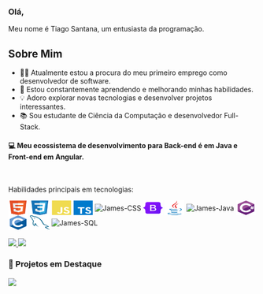 ### Olá, 

Meu nome é Tiago Santana, um entusiasta da programação.

##  Sobre Mim

- 👨‍💻 Atualmente estou a procura do meu primeiro emprego como desenvolvedor de software.
- 🌱 Estou constantemente aprendendo e melhorando minhas habilidades.
- 💡 Adoro explorar novas tecnologias e desenvolver projetos interessantes.
- 📚 Sou estudante de Ciência da Computação e desenvolvedor Full-Stack.
  
#### 💻 Meu ecossistema de desenvolvimento para Back-end é em Java e Front-end em Angular. 
<div style="display: inline_block"><br>
 
 Habilidades principais em tecnologias:
 
   <img align="center" alt="James-HTML" height="30" width="40" src="https://raw.githubusercontent.com/devicons/devicon/master/icons/html5/html5-original.svg">
   <img align="center" alt="James-CSS" height="30" width="40" src="https://raw.githubusercontent.com/devicons/devicon/master/icons/css3/css3-original.svg">
   <img align="center" alt="James-CSS" height="30" width="40" src="https://raw.githubusercontent.com/devicons/devicon/master/icons/javascript/javascript-plain.svg">
   <img align="center" alt="James-CSS" height="30" width="40" src="https://raw.githubusercontent.com/devicons/devicon/master/icons/typescript/typescript-plain.svg">
   <img align="center" alt="James-CSS" height="30" width="40" src="https://cdn.jsdelivr.net/gh/devicons/devicon/icons/angularjs/angularjs-plain.svg">
   <img align="center" alt="James-bootstrap" height="30" width="40" src="https://raw.githubusercontent.com/devicons/devicon/master/icons/bootstrap/bootstrap-original.svg">
   <img align="center" alt="James-Java" height="30" width="40" src="https://raw.githubusercontent.com/devicons/devicon/master/icons/java/java-original.svg">
   <img align="center" alt="James-Java" height="30" width="40" src="https://cdn.jsdelivr.net/gh/devicons/devicon/icons/spring/spring-original.svg">
   <img align="center" alt="James-Csharp" height="30" width="40" src="https://raw.githubusercontent.com/devicons/devicon/master/icons/csharp/csharp-original.svg">
   <img align="center" alt="James-C" height="30" width="40" src="https://raw.githubusercontent.com/devicons/devicon/master/icons/c/c-original.svg">
   <img align="center" alt="James-mysql" height="30" width="40" src="https://raw.githubusercontent.com/devicons/devicon/master/icons/mysql/mysql-original.svg">
   <img align="center" alt="James-SQL" height="50" widtg="50" src = "https://cdn.jsdelivr.net/gh/devicons/devicon/icons/postgresql/postgresql-plain-wordmark.svg">
</div>

<br>

<div>
  <a href="https://github.com/JamesCode-Ts">
    <img loading="lazy" height="180em" src="https://github-readme-stats.vercel.app/api?username=JamesCode-Ts&show_icons=true&theme=dark&include_all_commits=true&count_private=true"/>
    <img loading="lazy" height="180em" src="https://github-readme-stats.vercel.app/api/top-langs/?username=JamesCode-Ts&layout=compact&langs_count=7&theme=dark"/>
  </a>
</div>


### 📌 Projetos em Destaque

<a href="https://github.com/JamesCode-Ts/portifolio>">
  <img align="center" src="https://github-readme-stats.vercel.app/api/pin/?username=JamesCode-Ts&repo=portifolio&theme=dark" />
</a>


